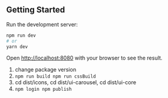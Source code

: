 ## Getting Started

Run the development server:

```bash
npm run dev
# or
yarn dev
```

Open [http://localhost:8080](http://localhost:8080) with your browser to see the result.

1. change package version
2. ```npm run build npm run cssBuild```
3. cd dist/icons, cd dist/ui-carousel, cd dist/ui-core
4. ```npm login npm publish```